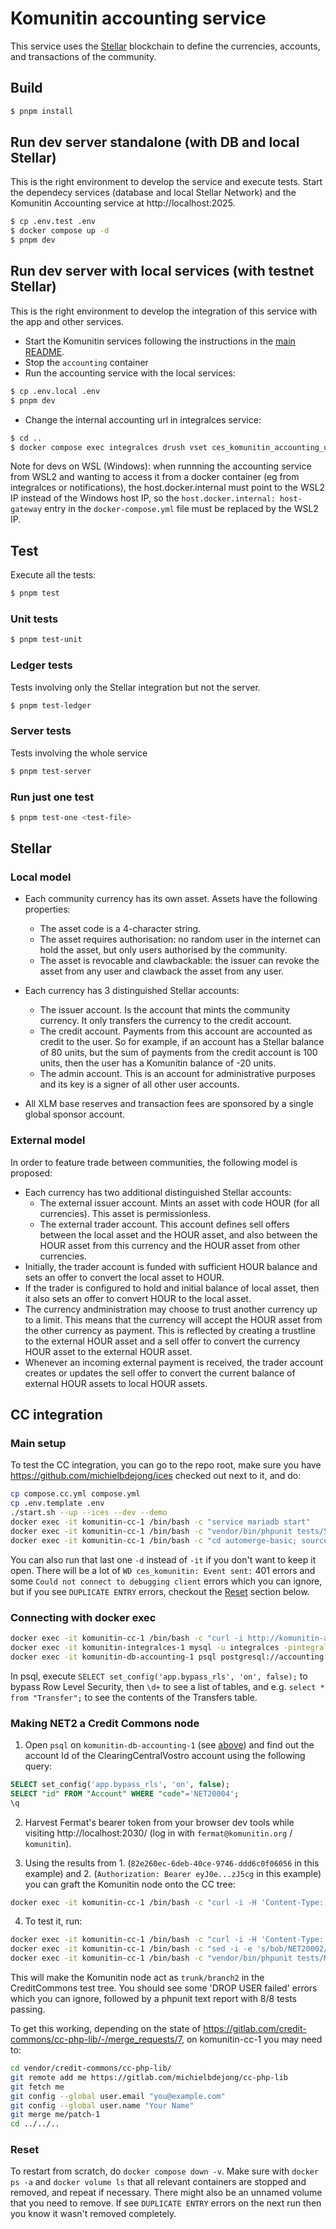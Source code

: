 # Komunitin accounting service

This service uses the [Stellar](https://stellar.org) blockchain to define the currencies, accounts, and transactions of the community.

## Build
```bash
$ pnpm install
```

## Run dev server standalone (with DB and local Stellar)
This is the right environment to develop the service and execute tests. Start the dependecy services (database and local Stellar Network) and the Komunitin Accounting service at http://localhost:2025.
```bash
$ cp .env.test .env
$ docker compose up -d
$ pnpm dev
```

## Run dev server with local services (with testnet Stellar)
This is the right environment to develop the integration of this service with the app and other services. 
- Start the Komunitin services following the instructions in the [main README](../README.md).
- Stop the `accounting` container
- Run the accounting service with the local services:
```bash
$ cp .env.local .env
$ pnpm dev
```
- Change the internal accounting url in integralces service:
```bash
$ cd ..
$ docker compose exec integralces drush vset ces_komunitin_accounting_url_internal http://host.docker.internal:2025 
```

Note for devs on WSL (Windows): when runnning the accounting service from WSL2 and wanting to access it from a docker container (eg from integralces or notifications), the host.docker.internal must point to the WSL2 IP instead of the Windows host IP, so the `host.docker.internal: host-gateway` entry in the `docker-compose.yml` file must be replaced by the WSL2 IP.

## Test
Execute all the tests:
```bash
$ pnpm test
```
### Unit tests
```bash
$ pnpm test-unit
```

### Ledger tests
Tests involving only the Stellar integration but not the server.
```bash
$ pnpm test-ledger
```
### Server tests
Tests involving the whole service
```bash
$ pnpm test-server
```

### Run just one test
```bash
$ pnpm test-one <test-file>
```

## Stellar


### Local model
 - Each community currency has its own asset. Assets have the following properties:
   - The asset code is a 4-character string.
   - The asset requires authorisation: no random user in the internet can hold the asset, but only users authorised by the community.
   - The asset is revocable and clawbackable: the issuer can revoke the asset from any user and clawback the asset from any user.

 - Each currency has 3 distinguished Stellar accounts:
   - The issuer account. Is the account that mints the community currency. It only transfers the currency to the credit account.
   - The credit account. Payments from this account are accounted as credit to the user. So for example, if an account has a Stellar balance of 80 units, but the sum of payments from the credit account is 100 units, then the user has a Komunitin balance of -20 units.
   - The admin account. This is an account for administrative purposes and its key is a signer of all other user accounts.

- All XLM base reserves and transaction fees are sponsored by a single global sponsor account.

### External model
In order to feature trade between communities, the following model is proposed:
  - Each currency has two additional distinguished Stellar accounts:
    - The external issuer account. Mints an asset with code HOUR (for all currencies). This asset is permissionless.
    - The external trader account. This account defines sell offers between the local asset and the HOUR asset, and also between the HOUR asset from this currency and the HOUR asset from other currencies.
  - Initially, the trader account is funded with sufficient HOUR balance and sets an offer to convert the local asset to HOUR.
  - If the trader is configured to hold and initial balance of local asset, then it also sets an offer to convert HOUR to the local asset.
  - The currency andministration may choose to trust another currency up to a limit. This means that the currency will accept the HOUR asset from the other currency as payment. This is reflected by creating a trustline to the external HOUR asset and a sell offer to convert the currency HOUR asset to the external HOUR asset.
  - Whenever an incoming external payment is received, the trader account creates or updates the sell offer to convert the current balance of external HOUR assets to local HOUR assets.

## CC integration
### Main setup
To test the CC integration, you can go to the repo root, make sure you have https://github.com/michielbdejong/ices checked out next to it, and do:
```sh
cp compose.cc.yml compose.yml
cp .env.template .env
./start.sh --up --ices --dev --demo
docker exec -it komunitin-cc-1 /bin/bash -c "service mariadb start"
docker exec -it komunitin-cc-1 /bin/bash -c "vendor/bin/phpunit tests/SingleNodeTest.php"
docker exec -it komunitin-cc-1 /bin/bash -c "cd automerge-basic; source ~/.bashrc; git pull; npm run build; npm start"
```
You can also run that last one `-d` instead of `-it` if you don't want to keep it open.
There will be a lot of `WD ces_komunitin: Event sent:` 401 errors and some `Could not connect to debugging client` errors which you can ignore, but if you see `DUPLICATE ENTRY` errors, checkout the [Reset](#reset) section below.

### Connecting with docker exec
```sh
docker exec -it komunitin-cc-1 /bin/bash -c "curl -i http://komunitin-accounting-1:2025/"
docker exec -it komunitin-integralces-1 mysql -u integralces -pintegralces -h komunitin-db-integralces-1 integralces
docker exec -it komunitin-db-accounting-1 psql postgresql://accounting:accounting@localhost:5432/accounting
```
In psql, execute `SELECT set_config('app.bypass_rls', 'on', false);` to bypass Row Level Security, then `\d+` to see a list of tables, and e.g. `select * from "Transfer";` to see the contents of the Transfers table.

### Making NET2 a Credit Commons node
1. Open `psql` on `komunitin-db-accounting-1` (see [above](#connecting-with-docker-exec)) and find out the account Id of the ClearingCentralVostro account using the following query:
```sql
SELECT set_config('app.bypass_rls', 'on', false);
SELECT "id" FROM "Account" WHERE "code"='NET20004';
\q
```

2. Harvest Fermat's bearer token from your browser dev tools while visiting http://localhost:2030/ (log in with `fermat@komunitin.org` / `komunitin`).

3. Using the results from 1. (`82e260ec-6deb-40ce-9746-ddd6c0f06056` in this example) and 2. (`Authorization: Bearer eyJ0e...zJ5cg` in this example) you can graft the Komunitin node onto the CC tree:
```sh
docker exec -it komunitin-cc-1 /bin/bash -c "curl -i -H 'Content-Type: application/json' -H 'Authorization: Bearer eyJ0eXAiOiJKV1QiLCJhbGciOiJSUzI1NiJ9.eyJpZCI6IjQzMzdkMzUyZjlmOTJkODE4YTRlYWYyOGUwMDE5MzA5NGEwZTkyMzkiLCJqdGkiOiI0MzM3ZDM1MmY5ZjkyZDgxOGE0ZWFmMjhlMDAxOTMwOTRhMGU5MjM5IiwiaXNzIjoiaHR0cDpcL1wvbG9jYWxob3N0OjIwMjlcLyIsImF1ZCI6ImtvbXVuaXRpbi1hcHAiLCJzdWIiOiI4IiwiZXhwIjoxNzQzNjcyNDUzLCJpYXQiOjE3NDM2Njg4NTMsInRva2VuX3R5cGUiOiJiZWFyZXIiLCJzY29wZSI6ImtvbXVuaXRpbl9zb2NpYWwga29tdW5pdGluX2FjY291bnRpbmcgZW1haWwgb2ZmbGluZV9hY2Nlc3Mgb3BlbmlkIHByb2ZpbGUifQ.kATdD6OenvjRkzCBKcFRC69T_Z_E-wfazrfeDVaDl8vNFnR9G-HdEoaBNKMc-ftFWflgiLEIcOkU3GikoDbnznFjCaLBkH48h4y_8kT4GxuJs3UtQGucjH2At4Iiijvk9wf_I1cxh7PoX30fhDnOPWxhmEgQoOPP-ZvpQX4qcqixAqgvIHBSzKsCLSvNxYLaT0SNNFcRHEv2Bq6ko_wtQfbFnLK_xufPSAKx4eOkShQENblTqSQI6tdRc6B3neIOw5ZT9nJUKjkSVDZEGlnpDuV7uAnqxX8Fmy3ZRERZJriTfC28PsgMd2tGtdPeAGgkukZyUAr88-Jy2IDDTzJ5cg' -X POST -d'{\"data\":{\"attributes\":{\"ccNodeName\":\"trunk\",\"lastHash\":\"trunk\",\"vostroId\":\"82e260ec-6deb-40ce-9746-ddd6c0f06056\"},\"relationships\":{\"vostro\":{\"data\":{\"type\":\"account\",\"id\":\"82e260ec-6deb-40ce-9746-ddd6c0f06056\"}}}}}' http://komunitin-accounting-1:2025/NET2/creditCommonsNodes"
```
4. To test it, run:
```sh
docker exec -it komunitin-cc-1 /bin/bash -c "curl -i -H 'Content-Type: application/json' -H 'cc-node: trunk' -H 'last-hash: trunk' http://komunitin-accounting-1:2025/NET2/cc/"
docker exec -it komunitin-cc-1 /bin/bash -c "sed -i -e 's/bob/NET20002/g' tests/MultiNodeTest.php"
docker exec -it komunitin-cc-1 /bin/bash -c "vendor/bin/phpunit tests/MultiNodeTest.php"
```
This will make the Komunitin node act as `trunk/branch2` in the CreditCommons test tree. You should see some 'DROP USER failed' errors which you can ignore, followed by a phpunit text report with 8/8 tests passing.

To get this working, depending on the state of https://gitlab.com/credit-commons/cc-php-lib/-/merge_requests/7, on komunitin-cc-1 you may need to:
```sh
cd vendor/credit-commons/cc-php-lib/
git remote add me https://gitlab.com/michielbdejong/cc-php-lib
git fetch me
git config --global user.email "you@example.com"
git config --global user.name "Your Name"
git merge me/patch-1
cd ../../..
```


### Reset
To  restart from scratch, do `docker compose down -v`. Make sure with `docker ps -a` and `docker volume ls` that all relevant containers are stopped and removed, and repeat if necessary. There might also be an unnamed volume that you need to remove. If see `DUPLICATE ENTRY` errors on the next run then you know it wasn't removed completely.
